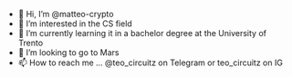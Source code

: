 - 👋 Hi, I’m @matteo-crypto
- 👀 I’m interested in the CS field
- 🌱 I’m currently learning it in a bachelor degree at the University of Trento 
- 🚀 I’m looking to go to Mars
- 📫 How to reach me ... @teo_circuitz on Telegram or teo_circuitz on IG

<!---
matteo-crypto/matteo-crypto is a ✨ special ✨ repository because its `README.md` (this file) appears on your GitHub profile.
You can click the Preview link to take a look at your changes.
--->
